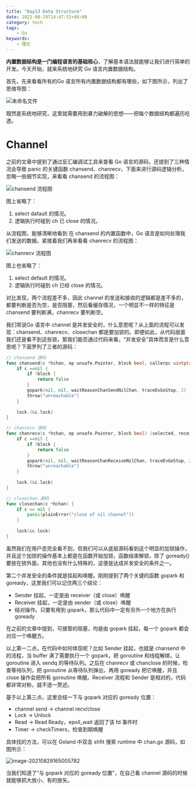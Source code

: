 ```yaml
---
title: "Day13 Data Structure"
date: 2021-08-29T14:47:52+08:00
category: tech
tags:
    - Go
keywords:
    - 理论
---
```


**内置数据结构是一门编程语言的基础核心**，了解基本语法就能够让我们进行简单的开发。今天开始，就来系统地研究 Go 语言内置数据结构。



首先，先来看看所有的Go 语言所有内置数据结构都有哪些，如下图所示，列出了思维导图：

![未命名文件](https://cdn.jsdelivr.net/gh/JupiterXue/PictureBed/BlogImg/202108291453518.png)



既然是系统地研究，这里就需要用到暴力破解的思想——把每个数据结构都遍历吃透。



# Channel

之前的文章中提到了通过反汇编调试工具来查看 Go 语言的源码。还提到了三种情况会导致 panic 的关键函数 chansend、chanrecv，下面来进行源码逻辑分析。忽略一些细节实现，来看看 chansend 的流程图：

![chansend 流程图](https://cdn.jsdelivr.net/gh/JupiterXue/PictureBed/BlogImg/202108291706892.png)

图上省略了：

1. select dafault 的情况。
2. 逻辑执行时碰到 ch 已 close 的情况。



从流程图，能够清晰地看到 在 chansend 的内置函数中，Go 语言是如何处理我们发送的数据。紧接着我们再来看看 chanrecv 的流程图：

![chanrecv 流程图](https://cdn.jsdelivr.net/gh/JupiterXue/PictureBed/BlogImg/202108291706194.png)

图上也省略了：

1. select default 的情况。
2. 逻辑执行时碰到 ch 已经 close 的情况。



对比发现，两个流程差不多，因此 channel 的发送和接收的逻辑都是差不多的，都要判断是否为空，是否阻塞，然后看缓存情况，一个明显不一样的特征是 chansend 要判断满，chanrecv 要判断空。



我们常说Go 语言中 channel 是并发安全的，什么意思呢？从上面的流程可以发现：chansend、chanrecv、closechan 都是要加锁的。即便如此，从代码层面我们还是看不到这些锁，那我们能否通过代码来看，“并发安全”具体而言是什么意思呢？下面罗列了三者的源码：

```go
// chansend 源码
func chansend(c *hchan, ep unsafe.Pointer, block bool, callerpc uintptr) bool {
    if c ==nil {
        if !block {
            return false
        }
        gopark(nil, nil, waitReasonChanSendNilChan, traceEvGoStop, 2)
        throw("unreachable")
    }
    
    lock.(&c.lock)
}

// chanrecv 源码
func chanrecv(c *hchan, ep unsafe.Pointer, block bool) (selected, received bool) {
    if c ==nil {
        if !block {
            return false
        }
        gopark(nil, nil, waitReasonChanReceiveNilChan, traceEvGoStop, 2)
        throw("unreachable")
    }
    
    lock.(&c.lock)
}

// closechan 源码
func closechan(c *hchan) {
    if c == nil {
        panic(plainError("close of nil channel"))
    }
    
    lock(&c.lock)
}
```

虽然我们在用户态完全看不到，但我们可以从底层源码看到这个明显的加锁操作，并且这个加锁的操作基本上都是在函数开始加锁，函数结束解锁，除了 goready() 要放在锁外面，其他也没有什么特殊的，这便是达成并发安全的条件之一。



第二个并发安全的条件就是挂起和唤醒。刚刚提到了两个关键的函数 gopark 和 goready，这里我们可以记住两三个结论：

- Sender 挂起，一定是由 receiver（或 close）唤醒
- Receiver 挂起，一定是由 sender（或 close）唤醒
- 结对操作。只要有用到 gopark，那么代码中一定有另外一个地方在执行 goready 

在之前的文章中提到，可接管的阻塞，均是由 gopark 挂起，每一个 gopark 都会对应一个唤醒方。



以上第一二点，在代码中如何体现呢？比如 Sender 挂起，也就是 chansend 中的流程，当 buffer 满了需要执行一个 gopark，把 goroutine 和线程解绑，让 goroutine 进入 sendq 的等待队列。之后在 chanrecv 或 chanclose 的时候，检查等待队列，把 goroutine 从等待队列弹出，再用 goready 把它唤醒，并且 close 操作会把所有 goroutine 唤醒。Receiver 流程和 Sender 是相对的，代码都非常对称，就不逐一赘述。



基于以上第三点，这里总结一下与 gopark 对应的 goready 位置：

- channel send → channel recv/close
- Lock → Unlock
- Read → Read Ready，epoll_wait 返回了该 fd 事件时
- Timer → checkTimers，检查到期唤醒



具体找的方法，可以在 Goland 中双击 shfit 搜索 runtime 中 chan.go 源码，如图所示：

![image-20210829165005782](https://cdn.jsdelivr.net/gh/JupiterXue/PictureBed/BlogImg/202108291658456.png)



当我们知道了“与 gopark 对应的 goready 位置”，在自己看 channel 源码的时候就能够抓大放小、有的放矢。

